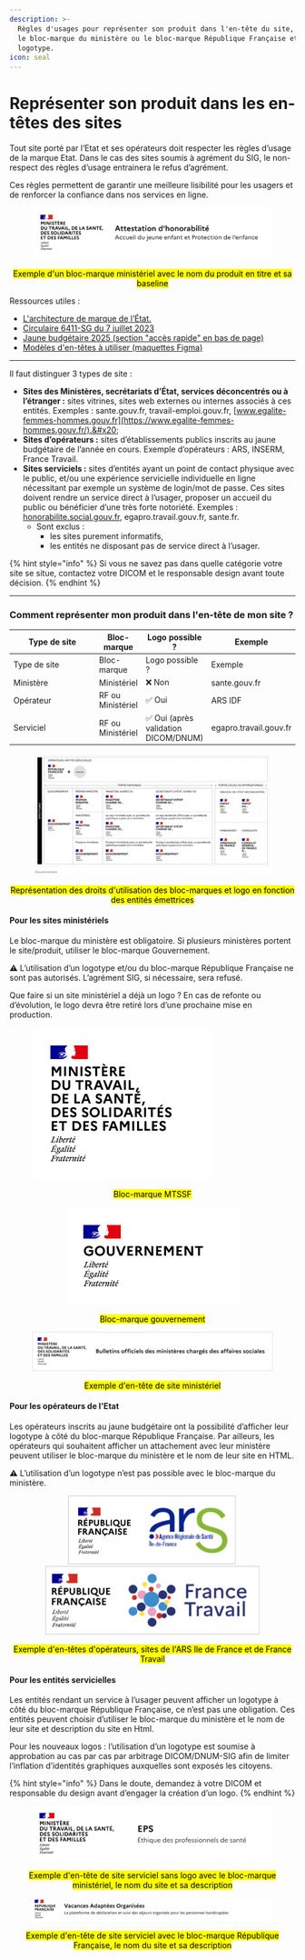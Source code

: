 ```yaml
---
description: >-
  Règles d'usages pour représenter son produit dans l'en-tête du site, utiliser
  le bloc-marque du ministère ou le bloc-marque République Française et un
  logotype.
icon: seal
---
```


# Représenter son produit dans les en-têtes des sites

Tout site porté par l’Etat et ses opérateurs doit respecter les règles d’usage de la marque Etat. Dans le cas des sites soumis à agrément du SIG, le non-respect des règles d’usage entrainera le refus d’agrément.

Ces règles permettent de garantir une meilleure lisibilité pour les usagers et de renforcer la confiance dans nos services en ligne.

<figure><img src="../.gitbook/assets/image (10).png" alt=""><figcaption></figcaption></figure>

<p align="center"><mark style="color:$info;">Exemple d'un bloc-marque ministériel avec le nom du produit en titre et sa baseline</mark></p>



Ressources utiles : &#x20;

* [L'architecture de marque de l’État.](https://www.info.gouv.fr/marque-de-letat/l-architecture-de-marque-de-l-etat)&#x20;
* [Circulaire 6411-SG du 7 juillet 2023](https://www.systeme-de-design.gouv.fr/version-courante/fr/premiers-pas/perimetre-d-application)&#x20;
* [Jaune budgétaire 2025 (section "accès rapide" en bas de page)](https://www.budget.gouv.fr/documentation/documents-budgetaires/exercice-2025/projet-loi-finances-les/jaunes-budgetaires-2025-plf-2025) &#x20;
* [Modèles d'en-têtes à utiliser (maquettes Figma)](https://www.figma.com/design/1F77YLcBVbNw4CCEUr9PSQ/Mod%C3%A8les-de-pages-et-standards-d-espacements?node-id=4355-3259\&p=f\&t=6AiqhwsDt4COtXlj-11)

***

Il faut distinguer 3 types de site : &#x20;

* **Sites des Ministères, secrétariats d’État, services déconcentrés ou à l’étranger :** sites vitrines, sites web externes ou internes associés à ces entités. Exemples : sante.gouv.fr, travail-emploi.gouv.fr, [www.egalite-femmes-hommes.gouv.fr](https://www.egalite-femmes-hommes.gouv.fr/).&#x20;
* **Sites d’opérateurs :** sites d’établissements publics inscrits au jaune budgétaire de l’année en cours. Exemple d’opérateurs : ARS, INSERM, France Travail. &#x20;
* **Sites serviciels :** sites d’entités ayant un point de contact physique avec le public, et/ou une expérience servicielle individuelle en ligne nécessitant par exemple un système de login/mot de passe. Ces sites doivent rendre un service direct à l’usager, proposer un accueil du public ou bénéficier d’une très forte notoriété. Exemples : [honorabilite.social.gouv.fr,](https://honorabilite.social.gouv.fr/) egapro.travail.gouv.fr, sante.fr.&#x20;
  * Sont exclus : &#x20;
    * les sites purement informatifs,&#x20;
    * les entités ne disposant pas de service direct à l’usager.&#x20;

{% hint style="info" %}
Si vous ne savez pas dans quelle catégorie votre site se situe, contactez votre DICOM et le responsable design avant toute décision.
{% endhint %}

***

### Comment représenter mon produit dans l'en-tête de mon site ?

<table data-header-hidden><thead><tr><th width="141.859375">Type de site </th><th>Bloc-marque </th><th>Logo possible ? </th><th>Exemple </th></tr></thead><tbody><tr><td>Type de site</td><td>Bloc-marque</td><td>Logo possible ?</td><td>Exemple</td></tr><tr><td>Ministère </td><td>Ministériel </td><td>❌ Non </td><td>sante.gouv.fr </td></tr><tr><td>Opérateur </td><td>RF ou Ministériel </td><td>✅ Oui </td><td>ARS IDF </td></tr><tr><td>Serviciel </td><td>RF ou Ministériel </td><td>✅ Oui (après validation DICOM/DNUM) </td><td>egapro.travail.gouv.fr </td></tr></tbody></table>

<figure><img src="../.gitbook/assets/image (4).png" alt=""><figcaption></figcaption></figure>

<p align="center"><mark style="color:$info;">Représentation des droits d'utilisation des bloc-marques et logo en fonction des entités émettrices</mark></p>

#### Pour les sites ministériels&#x20;

Le bloc-marque du ministère est obligatoire. Si plusieurs ministères portent le site/produit, utiliser le bloc-marque Gouvernement.&#x20;

⚠️ L’utilisation d’un logotype et/ou du bloc-marque République Française ne sont pas autorisés. L’agrément SIG, si nécessaire, sera refusé.&#x20;

Que faire si un site ministériel a déjà un logo ? En cas de refonte ou d’évolution, le logo devra être retiré lors d’une prochaine mise en production. &#x20;

<figure><img src="../.gitbook/assets/image (9).png" alt=""><figcaption></figcaption></figure>

<p align="center"><mark style="color:$info;">Bloc-marque MTSSF</mark></p>

<p align="center"></p>

<p align="center"><img src="../.gitbook/assets/image (8).png" alt="" data-size="original"> </p>

<p align="center"><mark style="color:$info;">Bloc-marque gouvernement</mark></p>

<p align="center"></p>

<figure><img src="../.gitbook/assets/unknown (2).png" alt=""><figcaption></figcaption></figure>

<p align="center"><mark style="color:$info;">Exemple d'en-tête de site ministériel</mark></p>

&#x20;

#### Pour les opérateurs de l'Etat&#x20;

Les opérateurs inscrits au jaune budgétaire ont la possibilité d’afficher leur logotype à côté du bloc-marque République Française. Par ailleurs, les opérateurs qui souhaitent afficher un attachement avec leur ministère peuvent utiliser le bloc-marque du ministère et le nom de leur site en HTML.&#x20;

⚠️ L’utilisation d’un logotype n’est pas possible avec le bloc-marque du ministère.&#x20;



<p align="center"><img src="../.gitbook/assets/unknown (3).png" alt=""> <img src="../.gitbook/assets/unknown (4).png" alt=""> </p>

<p align="center"><mark style="color:$info;">Exemple d'en-têtes d'opérateurs, sites de l'ARS Ile de France et de France Travail</mark> </p>

#### Pour les entités servicielles&#x20;

Les entités rendant un service à l’usager peuvent afficher un logotype à côté du bloc-marque République Française, ce n’est pas une obligation. Ces entités peuvent choisir d’utiliser le bloc-marque du ministère et le nom de leur site et description du site en Html.&#x20;

Pour les nouveaux logos : l’utilisation d’un logotype est soumise à approbation au cas par cas par arbitrage DICOM/DNUM-SIG afin de limiter l’inflation d’identités graphiques auxquelles sont exposés les citoyens.&#x20;

{% hint style="info" %}
Dans le doute, demandez à votre DICOM et responsable du design avant d’engager la création d’un logo. &#x20;
{% endhint %}

&#x20; &#x20;

<figure><img src="../.gitbook/assets/image (11).png" alt=""><figcaption></figcaption></figure>

<p align="center"> <mark style="color:$info;">Exemple d'en-tête de site serviciel sans logo avec le bloc-marque ministériel, le nom du site et sa description</mark></p>

<p align="center"></p>

<figure><img src="../.gitbook/assets/image.png" alt=""><figcaption></figcaption></figure>

<p align="center"><mark style="color:$info;">Exemple d'en-tête de site serviciel avec le bloc-marque République Française, le nom du site et sa description</mark></p>

